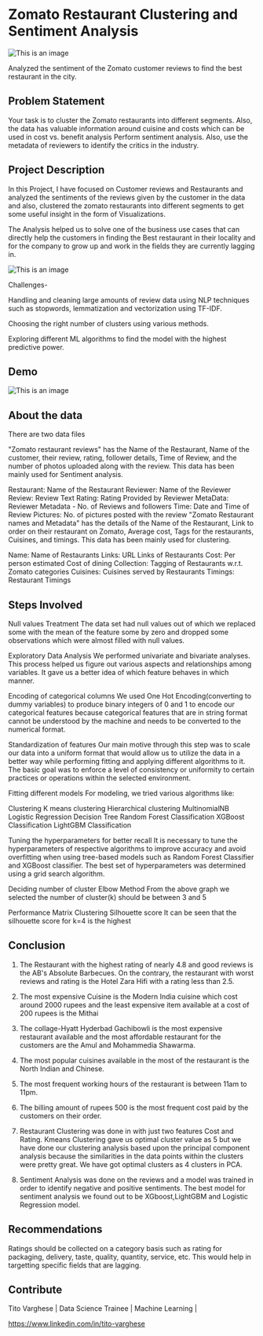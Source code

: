 
# Zomato Restaurant Clustering and Sentiment Analysis


![This is an image](https://cdn.businesstraveller.com/wp-content/uploads/fly-images/951047/zomato-infinity-dining-916x516.jpg)

Analyzed the sentiment of the Zomato customer reviews to find the best restaurant in the city.




## Problem Statement

Your task is to cluster the Zomato restaurants into different segments. Also, the data has valuable information around cuisine and costs which can be used in cost vs. benefit analysis Perform sentiment analysis. Also, use the metadata of reviewers to identify the critics in the industry.
## Project Description

In this Project, I have focused on Customer reviews and Restaurants and analyzed the sentiments of the reviews given by the customer in the data and also, clustered the zomato restaurants into different segments to get some useful insight in the form of Visualizations. 

The Analysis helped us to solve one of the business use cases that can directly help the customers in finding the Best restaurant in their locality and for the company to grow up and work in the fields they are currently lagging in.

![This is an image](https://media1.tenor.com/images/20a76877c457c73ee740e3994b8852e8/tenor.gif?itemid=17778952)

Challenges-

Handling and cleaning large amounts of review data using NLP techniques such as stopwords, lemmatization and vectorization using TF-IDF.

Choosing the right number of clusters using various methods.

Exploring different ML algorithms to find the model with the highest predictive power. 
## Demo



![This is an image](https://image.slidesharecdn.com/zomatomt5016-160407053633/95/zomato-transforming-the-global-restaurant-business-36-638.jpg?cb=1460008392)
## About the data

There are two data files

"Zomato restaurant reviews" has the Name of the Restaurant, Name of the customer, their review, rating, follower details, Time of Review, and the number of photos uploaded along with the review. This data has been mainly used for Sentiment analysis.

Restaurant: Name of the Restaurant
Reviewer: Name of the Reviewer
Review: Review Text
Rating: Rating Provided by Reviewer
MetaData: Reviewer Metadata - No. of Reviews and followers
Time: Date and Time of Review
Pictures: No. of pictures posted with the review
"Zomato Restaurant names and Metadata" has the details of the Name of the Restaurant, Link to order on their restaurant on Zomato, Average cost, Tags for the restaurants, Cuisines, and timings. This data has been mainly used for clustering.

Name: Name of Restaurants
Links: URL Links of Restaurants
Cost: Per person estimated Cost of dining
Collection: Tagging of Restaurants w.r.t. Zomato categories
Cuisines: Cuisines served by Restaurants
Timings: Restaurant Timings
## Steps Involved


Null values Treatment
The data set had null values out of which we replaced some with the mean of the feature some by zero and dropped some observations which were almost filled with null values.



Exploratory Data Analysis
We performed univariate and bivariate analyses. This process helped us figure out various aspects and relationships among variables. It gave us a better idea of which feature behaves in which manner.

Encoding of categorical columns
We used One Hot Encoding(converting to dummy variables) to produce binary integers of 0 and 1 to encode our categorical features because categorical features that are in string format cannot be understood by the machine and needs to be converted to the numerical format.

Standardization of features
Our main motive through this step was to scale our data into a uniform format that would allow us to utilize the data in a better way while performing fitting and applying different algorithms to it. The basic goal was to enforce a level of consistency or uniformity to certain practices or operations within the selected environment.

Fitting different models
For modeling, we tried various algorithms like:

Clustering
K means clustering
Hierarchical clustering
MultinomialNB
Logistic Regression
Decision Tree
Random Forest Classification
XGBoost Classification
LightGBM Classification

Tuning the hyperparameters for better recall
It is necessary to tune the hyperparameters of respective algorithms to improve accuracy and avoid overfitting when using tree-based models such as Random Forest Classifier and XGBoost classifier. The best set of hyperparameters was determined using a grid search algorithm.



Deciding number of cluster
Elbow Method 
From the above graph we selected the number of cluster(k) should be between 3 and 5

Performance Matrix
Clustering
Silhouette score 
It can be seen that the silhouette score for k=4 is the highest



## Conclusion

1. The Restaurant with the highest rating of nearly 4.8 and good reviews is the AB's Absolute Barbecues. On the contrary, the restaurant with worst reviews and rating is the Hotel Zara Hifi
with a rating less than 2.5.

2. The most expensive Cuisine is the Modern India cuisine which
cost around 2000 rupees and the least expensive item available at
a cost of 200 rupees is the Mithai

3. The collage-Hyatt Hyderbad Gachibowli is the most expensive restaurant available and the most affordable restaurant for the customers are the Amul and Mohammedia Shawarma.

4. The most popular cuisines available in the most of the restaurant is the North Indian and Chinese.

5. The most frequent working hours of the restaurant is between 11am to 11pm.

6. The billing amount of rupees 500 is the most frequent cost paid by the customers on their order.

7. Restaurant Clustering was done in with just two features Cost and Rating. Kmeans Clustering gave us optimal cluster value as 5 but we have done our clustering analysis based upon the principal component analysis because the similarities in the data points within the clusters were pretty great. We have got optimal clusters as 4 clusters in PCA.

8. Sentiment Analysis was done on the reviews and a model was trained in order to identify negative and positive sentiments. The best model for sentiment analysis we found out to be XGboost,LightGBM and Logistic Regression model.
## Recommendations

Ratings should be collected on a
category basis such as rating for
packaging, delivery, taste,
quality, quantity, service, etc.
This would help in targetting
specific fields that are lagging.
## Contribute

Tito Varghese | Data Science Trainee | Machine Learning |

https://www.linkedin.com/in/tito-varghese